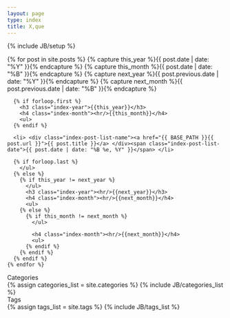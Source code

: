 ```yaml
---
layout: page
type: index
title: X,que
---
```

{% include JB/setup %}

<div class="posts">
    {% for post in site.posts  %}
      {% capture this_year %}{{ post.date | date: "%Y" }}{% endcapture %}
      {% capture this_month %}{{ post.date | date: "%B" }}{% endcapture %}
      {% capture next_year %}{{ post.previous.date | date: "%Y" }}{% endcapture %}
      {% capture next_month %}{{ post.previous.date | date: "%B" }}{% endcapture %}

      {% if forloop.first %}
        <h3 class="index-year">{{this_year}}</h3>
        <h4 class="index-month"><hr/>{{this_month}}</h4>
        <ul>
      {% endif %}

      <li> <div class="index-post-list-name"><a href="{{ BASE_PATH }}{{ post.url }}">{{ post.title }}</a> </div><span class="index-post-list-date">{{ post.date | date: "%B %e, %Y" }}</span> </li>

      {% if forloop.last %}
        </ul>
      {% else %}
        {% if this_year != next_year %}
          </ul>
          <h3 class="index-year"><hr/>{{next_year}}</h3>
          <h4 class="index-month"><hr/>{{next_month}}</h4>
          <ul>
        {% else %}
          {% if this_month != next_month %}
            </ul>
            
            <h4 class="index-month"><hr/>{{next_month}}</h4>
            <ul>
          {% endif %}
        {% endif %}
      {% endif %}
    {% endfor %}
</div>

<div class="index-right">
<div class="index-category">
    <div class="index-category-title"> Categories </div>
  {% assign categories_list = site.categories %}
  {% include JB/categories_list %}
</div>

<div class="index-tag">
    <div class="index-tag-title"> Tags </div>
  {% assign tags_list = site.tags %}  
  {% include JB/tags_list %}
</div>
</div>